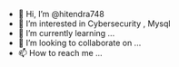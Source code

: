 - 👋 Hi, I’m @hitendra748
- 👀 I’m interested in Cybersecurity , Mysql
- 🌱 I’m currently learning ...
- 💞️ I’m looking to collaborate on ...
- 📫 How to reach me ...

<!---
hitendra748/hitendra748 is a ✨ special ✨ repository because its `README.md` (this file) appears on your GitHub profile.
You can click the Preview link to take a look at your changes.
--->
